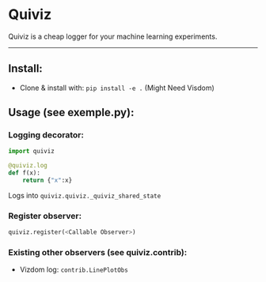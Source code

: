 # Quiviz

Quiviz is a cheap logger for your machine learning experiments.

--------------------------------------

## Install:
- Clone & install with: `pip install -e .`
(Might Need Visdom)

## Usage (see exemple.py):

### Logging decorator:

```python
import quiviz

@quiviz.log
def f(x):
    return {"x":x}
```

Logs into `quiviz.quiviz._quiviz_shared_state`

### Register observer:

```python
quiviz.register(<Callable Observer>)
```


### Existing other observers (see quiviz.contrib):
- Vizdom log: `contrib.LinePlotObs`



